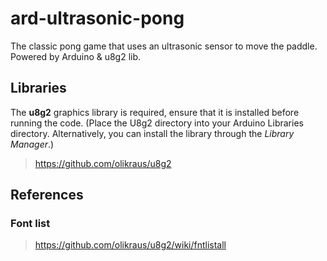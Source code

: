 # ard-ultrasonic-pong
The classic pong game that uses an ultrasonic sensor to move the paddle. Powered by Arduino &amp; u8g2 lib.

## Libraries
The **u8g2** graphics library is required, ensure that it is installed before running the code. (Place the U8g2 directory into your Arduino Libraries directory. Alternatively, you can install the library through the _Library Manager_.)
> https://github.com/olikraus/u8g2

## References
### Font list
> https://github.com/olikraus/u8g2/wiki/fntlistall
